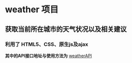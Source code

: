 # weather 项目
## 获取当前所在城市的天气状况以及相关建议
### 利用了 HTML5、CSS、原生js及ajax
**其中的API接口地址与使用方法为**
[weatherAPI](http://api.jirengu.com/)
